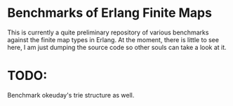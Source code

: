 # Benchmarks of Erlang Finite Maps

This is currently a quite preliminary repository of various benchmarks
against the finite map types in Erlang. At the moment, there is little
to see here, I am just dumping the source code so other souls can take
a look at it.

# TODO:

Benchmark okeuday's trie structure as well.